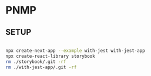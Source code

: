 # PNMP

## SETUP

```sh

npx create-next-app --example with-jest with-jest-app
npx create-react-library storybook
rm ./storybook/.git -rf
rm ./with-jest-app/.git -rf

```